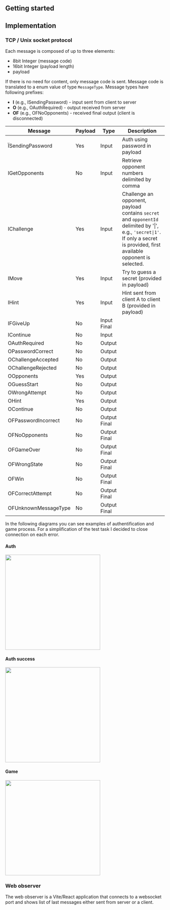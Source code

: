 ## Getting started

## Implementation
### TCP / Unix socket protocol

Each message is composed of up to three elements:
- 8bit Integer (message code)
- 16bit Integer (payload length)
- payload
  
If there is no need for content, only message code is sent.
Message code is translated to a enum value of type `MessageType`.
Message types have following prefixes:
- **I** (e.g., ISendingPassword) - input sent from client to server
- **O** (e.g., OAuthRequired) - output received from server
- **OF** (e.g., OFNoOpponents) - received final output (client is disconnected)

| Message              | Payload  |  Type      |  Description          |
|----------------------|----------|------------|----------------------|
| ÏSendingPassword     | Yes       |  Input     |  Auth using password in payload  |  
| IGetOpponents        | No       |  Input     |  Retrieve opponent numbers delimited by comma  |  
| IChallenge           | Yes       |  Input     | Challenge an opponent, payload contains `secret` and `opponentId` delimited by '\|', e.g., `'secret\|1'`. If only a secret is provided, first available opponent is selected.                |  
| IMove                | Yes      |  Input     |  Try to guess a secret (provided in payload)                    |  
|   IHint              | Yes      |  Input     |  Hint sent from client A to client B   (provided in payload)                  |  
|   IFGiveUp           | No      |  Input Final|                      |  
|   IContinue          | No         |  Input     |                      |  
|   OAuthRequired      | No         |  Output    |                      |
|   OPasswordCorrect   |  No        |  Output    |                      |
|  OChallengeAccepted  | No         |  Output    |                      |
|   OChallengeRejected | No         |  Output    |                      |
|   OOpponents         |  Yes      |  Output    |                      |
|   OGuessStart        |  No      |  Output    |                      |
|    OWrongAttempt     |  No        |  Output    |                      |
|     OHint            |  Yes        |  Output    |                      |
|    OContinue         |  No        |  Output    |                      |
|    OFPasswordIncorrect|  No      |  Output Final |                      |
|     OFNoOpponents    |  No      |  Output Final |                      |
|     OFGameOver       |  No      |  Output Final |                      |
|    OFWrongState      |  No      |  Output Final |                      |
|     OFWin            |  No      |  Output Final |                      |
|     OFCorrectAttempt |  No      |  Output Final |                      |
| OFUnknownMessageType |  No      |  Output Final |                      |

In the following diagrams you can see examples of authentification and game process. For a simplification of the test task I decided to close connection on each error.

#### Auth 
<img src="https://github.com/alesh-kajzar/luxonis-test/assets/3010825/b30737c9-775e-4523-bf8f-ab72b6127fef" width="300" />

#### Auth success
<img src="https://github.com/alesh-kajzar/luxonis-test/assets/3010825/b2197fa7-56aa-4875-b26e-3b9309540c2d" width="300" />

#### Game
<img src="https://github.com/alesh-kajzar/luxonis-test/assets/3010825/01c638e6-675d-4b10-9ae4-9409ae88762a" width="300" />

### Web observer
The web observer is a Vite/React application that connects to a websocket port and shows list of last messages either sent from server or a client.
